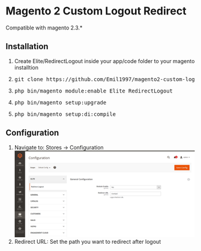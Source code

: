 <h1>Magento 2 Custom Logout Redirect</h1>
<p>Compatible with magento 2.3.*</p>

<h2>Installation</h2>
<ol>
	<li>Create Elite/RedirectLogout inside your app/code folder to your magento installtion</li>
	<li><pre>git clone https://github.com/Emil1997/magento2-custom-logout-redirect.git</pre></li>
	<li><pre>php bin/magento module:enable Elite_RedirectLogout</pre></li>
	<li><pre>php bin/magento setup:upgrade</pre></li>
	<li><pre>php bin/magento setup:di:compile</pre></li>
</ol>

<h2>Configuration</h2>
<ol>
    <li>Navigate to: Stores -> Configuration <br> <img src="web/media/configuration.png"></li>
    <li>Redirect URL: Set the path you want to redirect after logout</li>
</ol>
